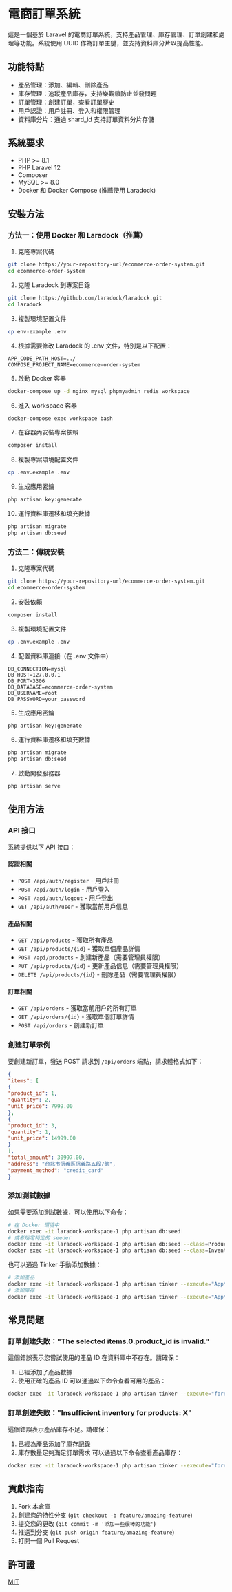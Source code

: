 # 電商訂單系統
這是一個基於 Laravel 的電商訂單系統，支持產品管理、庫存管理、訂單創建和處理等功能。系統使用 UUID 作為訂單主鍵，並支持資料庫分片以提高性能。

## 功能特點
- 產品管理：添加、編輯、刪除產品
- 庫存管理：追蹤產品庫存，支持樂觀鎖防止並發問題
- 訂單管理：創建訂單，查看訂單歷史
- 用戶認證：用戶註冊、登入和權限管理
- 資料庫分片：通過 shard_id 支持訂單資料分片存儲

## 系統要求
- PHP >= 8.1
- PHP Laravel 12
- Composer
- MySQL >= 8.0
- Docker 和 Docker Compose (推薦使用 Laradock)

## 安裝方法

### 方法一：使用 Docker 和 Laradock（推薦）
1. 克隆專案代碼
```bash
git clone https://your-repository-url/ecommerce-order-system.git
cd ecommerce-order-system
```
2. 克隆 Laradock 到專案目錄
```bash
git clone https://github.com/laradock/laradock.git
cd laradock
```
3. 複製環境配置文件
```bash
cp env-example .env
```
4. 根據需要修改 Laradock 的 .env 文件，特別是以下配置：
```
APP_CODE_PATH_HOST=../
COMPOSE_PROJECT_NAME=ecommerce-order-system
```
5. 啟動 Docker 容器
```bash
docker-compose up -d nginx mysql phpmyadmin redis workspace
```
6. 進入 workspace 容器
```bash
docker-compose exec workspace bash
```
7. 在容器內安裝專案依賴
```bash
composer install
```
8. 複製專案環境配置文件
```bash
cp .env.example .env
```
9. 生成應用密鑰
```bash
php artisan key:generate
```
10. 運行資料庫遷移和填充數據
```bash
php artisan migrate
php artisan db:seed
```

### 方法二：傳統安裝
1. 克隆專案代碼
```bash
git clone https://your-repository-url/ecommerce-order-system.git
cd ecommerce-order-system
```
2. 安裝依賴
```bash
composer install
```
3. 複製環境配置文件
```bash
cp .env.example .env
```
4. 配置資料庫連接（在 .env 文件中）
```
DB_CONNECTION=mysql
DB_HOST=127.0.0.1
DB_PORT=3306
DB_DATABASE=ecommerce-order-system
DB_USERNAME=root
DB_PASSWORD=your_password
```
5. 生成應用密鑰
```bash
php artisan key:generate
```
6. 運行資料庫遷移和填充數據
```bash
php artisan migrate
php artisan db:seed
```
7. 啟動開發服務器
```bash
php artisan serve
```

## 使用方法

### API 接口

系統提供以下 API 接口：

#### 認證相關
- `POST /api/auth/register` - 用戶註冊
- `POST /api/auth/login` - 用戶登入
- `POST /api/auth/logout` - 用戶登出
- `GET /api/auth/user` - 獲取當前用戶信息

#### 產品相關
- `GET /api/products` - 獲取所有產品
- `GET /api/products/{id}` - 獲取單個產品詳情
- `POST /api/products` - 創建新產品（需要管理員權限）
- `PUT /api/products/{id}` - 更新產品信息（需要管理員權限）
- `DELETE /api/products/{id}` - 刪除產品（需要管理員權限）

#### 訂單相關
- `GET /api/orders` - 獲取當前用戶的所有訂單
- `GET /api/orders/{id}` - 獲取單個訂單詳情
- `POST /api/orders` - 創建新訂單

### 創建訂單示例

要創建新訂單，發送 POST 請求到 `/api/orders` 端點，請求體格式如下：
```json
{
"items": [
{
"product_id": 1,
"quantity": 2,
"unit_price": 7999.00
},
{
"product_id": 3,
"quantity": 1,
"unit_price": 14999.00
}
],
"total_amount": 30997.00,
"address": "台北市信義區信義路五段7號",
"payment_method": "credit_card"
}
```

### 添加測試數據

如果需要添加測試數據，可以使用以下命令：
```bash
# 在 Docker 環境中
docker exec -it laradock-workspace-1 php artisan db:seed
# 或者指定特定的 seeder
docker exec -it laradock-workspace-1 php artisan db:seed --class=ProductSeeder
docker exec -it laradock-workspace-1 php artisan db:seed --class=InventorySeeder
```
也可以通過 Tinker 手動添加數據：
```bash
# 添加產品
docker exec -it laradock-workspace-1 php artisan tinker --execute="App\Models\Product::create(['name' => '測試產品', 'description' => '這是一個測試產品', 'price' => 99.99]);"
# 添加庫存
docker exec -it laradock-workspace-1 php artisan tinker --execute="App\Models\Inventory::create(['product_id' => 1, 'quantity' => 100, 'version' => 1]);"
```

## 常見問題

### 訂單創建失敗："The selected items.0.product_id is invalid."

這個錯誤表示您嘗試使用的產品 ID 在資料庫中不存在。請確保：
1. 已經添加了產品數據
2. 使用正確的產品 ID
可以通過以下命令查看可用的產品：
```bash
docker exec -it laradock-workspace-1 php artisan tinker --execute="foreach(App\Models\Product::all() as \$p) { echo \$p->id . ': ' . \$p->name . ' - NT$' . \$p->price . PHP_EOL; }"
```

### 訂單創建失敗："Insufficient inventory for products: X"

這個錯誤表示產品庫存不足。請確保：
1. 已經為產品添加了庫存記錄
2. 庫存數量足夠滿足訂單需求
可以通過以下命令查看產品庫存：
```bash
docker exec -it laradock-workspace-1 php artisan tinker --execute="foreach(App\Models\Inventory::with('product')->get() as \$inv) { echo \$inv->product->name . ' - 庫存: ' . \$inv->quantity . PHP_EOL; }"
```

## 貢獻指南

1. Fork 本倉庫
2. 創建您的特性分支 (`git checkout -b feature/amazing-feature`)
3. 提交您的更改 (`git commit -m '添加一些很棒的功能'`)
4. 推送到分支 (`git push origin feature/amazing-feature`)
5. 打開一個 Pull Request

## 許可證
[MIT](LICENSE)
